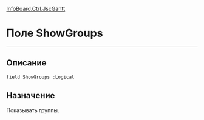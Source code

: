 ﻿---
Link: InfoBoard.Ctrl.JscGantt.@ShowGroups
---

<!---  Навигация
[Имя проекта](#) :
-->
[InfoBoard.Ctrl.JscGantt](Default)

# Поле ShowGroups
---

## Описание

    field ShowGroups :Logical

<!--
## Аргументы{#Args}

### Аргумент1

Описание аргумента 1
-->

## Назначение

Показывать группы.

<!--
## Пример

    ShowGroups...
-->


